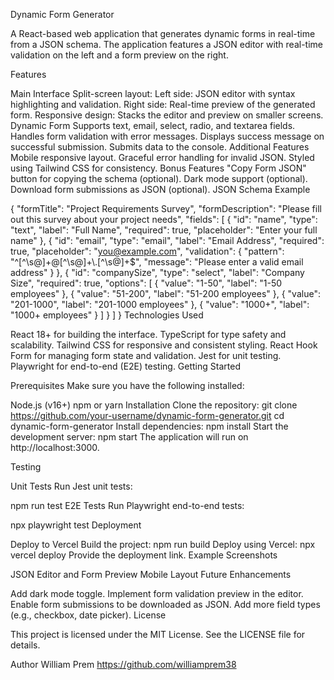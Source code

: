 Dynamic Form Generator

A React-based web application that generates dynamic forms in real-time from a JSON schema. 
The application features a JSON editor with real-time validation on the left and a form preview on the right.

Features

Main Interface
Split-screen layout:
Left side: JSON editor with syntax highlighting and validation.
Right side: Real-time preview of the generated form.
Responsive design: Stacks the editor and preview on smaller screens.
Dynamic Form
Supports text, email, select, radio, and textarea fields.
Handles form validation with error messages.
Displays success message on successful submission.
Submits data to the console.
Additional Features
Mobile responsive layout.
Graceful error handling for invalid JSON.
Styled using Tailwind CSS for consistency.
Bonus Features
"Copy Form JSON" button for copying the schema (optional).
Dark mode support (optional).
Download form submissions as JSON (optional).
JSON Schema Example

{
  "formTitle": "Project Requirements Survey",
  "formDescription": "Please fill out this survey about your project needs",
  "fields": [
    {
      "id": "name",
      "type": "text",
      "label": "Full Name",
      "required": true,
      "placeholder": "Enter your full name"
    },
    {
      "id": "email",
      "type": "email",
      "label": "Email Address",
      "required": true,
      "placeholder": "you@example.com",
      "validation": {
        "pattern": "^[^\\s@]+@[^\\s@]+\\.[^\\s@]+$",
        "message": "Please enter a valid email address"
      }
    },
    {
      "id": "companySize",
      "type": "select",
      "label": "Company Size",
      "required": true,
      "options": [
        { "value": "1-50", "label": "1-50 employees" },
        { "value": "51-200", "label": "51-200 employees" },
        { "value": "201-1000", "label": "201-1000 employees" },
        { "value": "1000+", "label": "1000+ employees" }
      ]
    }
  ]
}
Technologies Used

React 18+ for building the interface.
TypeScript for type safety and scalability.
Tailwind CSS for responsive and consistent styling.
React Hook Form for managing form state and validation.
Jest for unit testing.
Playwright for end-to-end (E2E) testing.
Getting Started

Prerequisites
Make sure you have the following installed:

Node.js (v16+)
npm or yarn
Installation
Clone the repository:
git clone https://github.com/your-username/dynamic-form-generator.git
cd dynamic-form-generator
Install dependencies:
npm install
Start the development server:
npm start
The application will run on http://localhost:3000.

Testing

Unit Tests
Run Jest unit tests:

npm run test
E2E Tests
Run Playwright end-to-end tests:

npx playwright test
Deployment

Deploy to Vercel
Build the project:
npm run build
Deploy using Vercel:
npx vercel deploy
Provide the deployment link.
Example Screenshots

JSON Editor and Form Preview
Mobile Layout
Future Enhancements

Add dark mode toggle.
Implement form validation preview in the editor.
Enable form submissions to be downloaded as JSON.
Add more field types (e.g., checkbox, date picker).
License

This project is licensed under the MIT License. See the LICENSE file for details.

Author
William Prem
https://github.com/williamprem38